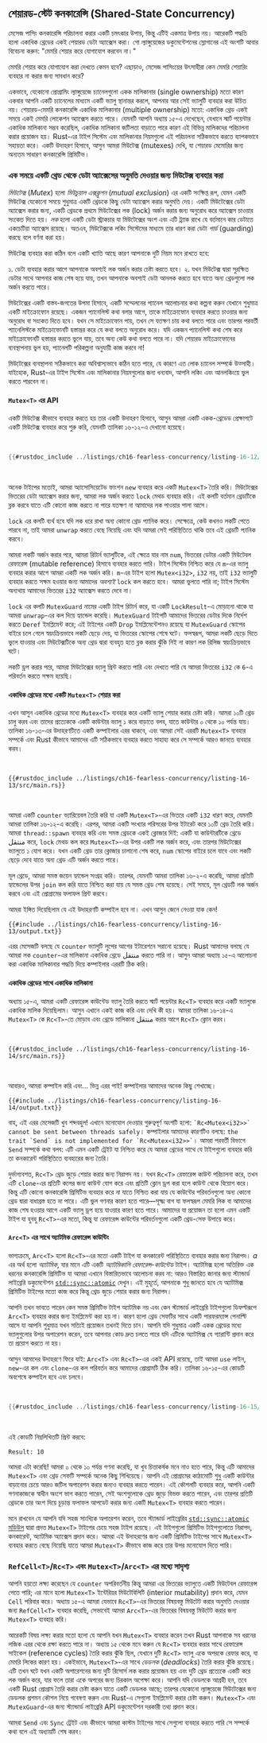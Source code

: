 ## শেয়ারড-স্টেট কনকারেন্সি (Shared-State Concurrency)

মেসেজ পাসিং কনকারেন্সি পরিচালনা করার একটি চমৎকার উপায়, কিন্তু এটিই একমাত্র উপায় নয়। আরেকটি পদ্ধতি হলো একাধিক থ্রেডের একই শেয়ারড ডেটা অ্যাক্সেস করা। গো ল্যাঙ্গুয়েজের ডকুমেন্টেশনের স্লোগানের এই অংশটি আবার বিবেচনা করুন: "মেমরি শেয়ার করে যোগাযোগ করবেন না।"

মেমরি শেয়ার করে যোগাযোগ করা দেখতে কেমন হবে? এছাড়াও, মেসেজ পাসিংয়ের উৎসাহীরা কেন মেমরি শেয়ারিং ব্যবহার না করার জন্য সাবধান করে?

একভাবে, যেকোনো প্রোগ্রামিং ল্যাঙ্গুয়েজে চ্যানেলগুলো একক মালিকানার (single ownership) মতো কারণ একবার আপনি একটি চ্যানেলের মাধ্যমে একটি ভ্যালু স্থানান্তর করলে, আপনার আর সেই ভ্যালুটি ব্যবহার করা উচিত নয়। শেয়ারড-মেমরি কনকারেন্সি একাধিক মালিকানার (multiple ownership) মতো: একাধিক থ্রেড একই সময়ে একই মেমরি লোকেশন অ্যাক্সেস করতে পারে। যেমনটি আপনি অধ্যায় ১৫-এ দেখেছেন, যেখানে স্মার্ট পয়েন্টার একাধিক মালিকানা সম্ভব করেছিল, একাধিক মালিকানা জটিলতা বাড়াতে পারে কারণ এই বিভিন্ন মালিকদের পরিচালনা করার প্রয়োজন হয়। Rust-এর টাইপ সিস্টেম এবং মালিকানার নিয়মগুলো এই পরিচালনা সঠিকভাবে করতে ব্যাপকভাবে সহায়তা করে। একটি উদাহরণ হিসাবে, আসুন আমরা মিউটেক্স (mutexes) দেখি, যা শেয়ারড মেমোরির জন্য অন্যতম সাধারণ কনকারেন্সি প্রিমিটিভ।

### এক সময়ে একটি থ্রেড থেকে ডেটা অ্যাক্সেসের অনুমতি দেওয়ার জন্য মিউটেক্স ব্যবহার করা

_মিউটেক্স_ (_Mutex_) হলো _মিউচুয়াল এক্সক্লুশন_ (_mutual exclusion_) এর একটি সংক্ষিপ্ত রূপ, যেমন একটি মিউটেক্স যেকোনো সময়ে শুধুমাত্র একটি থ্রেডকে কিছু ডেটা অ্যাক্সেস করার অনুমতি দেয়। একটি মিউটেক্সের ডেটা অ্যাক্সেস করার জন্য, একটি থ্রেডকে প্রথমে মিউটেক্সের লক (lock) অর্জন করার জন্য অনুরোধ করে অ্যাক্সেস চাওয়ার সংকেত দিতে হয়। _লক_ হলো একটি ডেটা স্ট্রাকচার যা মিউটেক্সের অংশ এবং এটি ট্র্যাক রাখে যে বর্তমানে কার ডেটাতে একচেটিয়া অ্যাক্সেস রয়েছে। অতএব, মিউটেক্সকে লকিং সিস্টেমের মাধ্যমে তার ধারণ করা ডেটা _গার্ড_ (guarding) করছে বলে বর্ণনা করা হয়।

মিউটেক্স ব্যবহার করা কঠিন বলে একটি খ্যাতি আছে কারণ আপনাকে দুটি নিয়ম মনে রাখতে হবে:

১. ডেটা ব্যবহার করার আগে আপনাকে অবশ্যই লক অর্জন করার চেষ্টা করতে হবে।
২. যখন মিউটেক্স দ্বারা সুরক্ষিত ডেটার সাথে আপনার কাজ শেষ হয়ে যায়, তখন আপনাকে অবশ্যই ডেটা আনলক করতে হবে যাতে অন্য থ্রেডগুলো লক অর্জন করতে পারে।

মিউটেক্সের একটি বাস্তব-জগতের উপমা হিসাবে, একটি সম্মেলনের প্যানেল আলোচনার কথা কল্পনা করুন যেখানে শুধুমাত্র একটি মাইক্রোফোন রয়েছে। একজন প্যানেলিস্ট কথা বলার আগে, তাকে মাইক্রোফোন ব্যবহার করতে চাওয়ার জন্য অনুরোধ বা সংকেত দিতে হবে। যখন সে মাইক্রোফোন পায়, তখন সে যতক্ষণ চায় কথা বলতে পারে এবং তারপর পরবর্তী প্যানেলিস্টকে মাইক্রোফোনটি হস্তান্তর করে যে কথা বলতে অনুরোধ করে। যদি একজন প্যানেলিস্ট কথা শেষ করে মাইক্রোফোনটি হস্তান্তর করতে ভুলে যায়, তবে অন্য কেউ কথা বলতে পারে না। যদি শেয়ারড মাইক্রোফোনের ব্যবস্থাপনায় ভুল হয়, প্যানেলটি পরিকল্পনা অনুযায়ী কাজ করবে না!

মিউটেক্সের ব্যবস্থাপনা সঠিকভাবে করা অবিশ্বাস্যভাবে কঠিন হতে পারে, যে কারণে এত লোক চ্যানেল সম্পর্কে উত্সাহী। যাইহোক, Rust-এর টাইপ সিস্টেম এবং মালিকানার নিয়মগুলোর জন্য ধন্যবাদ, আপনি লকিং এবং আনলকিংয়ে ভুল করতে পারবেন না।

#### `Mutex<T>` এর API

একটি মিউটেক্স কীভাবে ব্যবহার করতে হয় তার একটি উদাহরণ হিসাবে, আসুন আমরা একটি একক-থ্রেডেড প্রেক্ষাপটে একটি মিউটেক্স ব্যবহার করে শুরু করি, যেমনটি তালিকা ১৬-১২-এ দেখানো হয়েছে।

<Listing number="16-12" file-name="src/main.rs" caption="সরলতার জন্য একটি একক-থ্রেডেড প্রেক্ষাপটে `Mutex<T>` এর API অন্বেষণ করা">

```rust
{{#rustdoc_include ../listings/ch16-fearless-concurrency/listing-16-12/src/main.rs}}
```

</Listing>

অনেক টাইপের মতোই, আমরা অ্যাসোসিয়েটেড ফাংশন `new` ব্যবহার করে একটি `Mutex<T>` তৈরি করি। মিউটেক্সের ভিতরের ডেটা অ্যাক্সেস করার জন্য, আমরা লক অর্জন করতে `lock` মেথড ব্যবহার করি। এই কলটি বর্তমান থ্রেডটিকে ব্লক করবে যাতে এটি কোনো কাজ করতে না পারে যতক্ষণ না আমাদের লক পাওয়ার পালা আসে।

`lock` এর কলটি ব্যর্থ হবে যদি লক ধরে রাখা অন্য কোনো থ্রেড প্যানিক করে। সেক্ষেত্রে, কেউ কখনও লকটি পেতে পারবে না, তাই আমরা `unwrap` করতে বেছে নিয়েছি এবং যদি আমরা সেই পরিস্থিতিতে থাকি তবে এই থ্রেডটি প্যানিক করবে।

আমরা লকটি অর্জন করার পরে, আমরা রিটার্ন ভ্যালুটিকে, এই ক্ষেত্রে যার নাম `num`, ভিতরের ডেটার একটি মিউটেবল রেফারেন্স (mutable reference) হিসাবে ব্যবহার করতে পারি। টাইপ সিস্টেম নিশ্চিত করে যে `m`-এর ভ্যালু ব্যবহার করার আগে আমরা একটি লক অর্জন করি। `m`-এর টাইপ হলো `Mutex<i32>`, `i32` নয়, তাই `i32` ভ্যালুটি ব্যবহার করতে সক্ষম হওয়ার জন্য আমাদের _অবশ্যই_ `lock` কল করতে হবে। আমরা ভুলতে পারি না; টাইপ সিস্টেম অন্যথায় আমাদের ভিতরের `i32` অ্যাক্সেস করতে দেবে না।

`lock` এর কলটি `MutexGuard` নামের একটি টাইপ রিটার্ন করে, যা একটি `LockResult`-এ মোড়ানো থাকে যা আমরা `unwrap`-এর কল দিয়ে হ্যান্ডেল করেছি। `MutexGuard` টাইপটি আমাদের ভিতরের ডেটার দিকে নির্দেশ করতে `Deref` ইমপ্লিমেন্ট করে; এই টাইপের একটি `Drop` ইমপ্লিমেন্টেশনও রয়েছে যা `MutexGuard` স্কোপের বাইরে চলে গেলে স্বয়ংক্রিয়ভাবে লকটি ছেড়ে দেয়, যা ভিতরের স্কোপের শেষে ঘটে। ফলস্বরূপ, আমরা লকটি ছেড়ে দিতে ভুলে যাওয়ার এবং মিউটেক্সটিকে অন্য থ্রেড দ্বারা ব্যবহৃত হতে ব্লক করার ঝুঁকি নিই না কারণ লক রিলিজ স্বয়ংক্রিয়ভাবে ঘটে।

লকটি ড্রপ করার পরে, আমরা মিউটেক্সের ভ্যালু প্রিন্ট করতে পারি এবং দেখতে পারি যে আমরা ভিতরের `i32` কে `6`-এ পরিবর্তন করতে সক্ষম হয়েছি।

#### একাধিক থ্রেডের মধ্যে একটি `Mutex<T>` শেয়ার করা

এখন আসুন একাধিক থ্রেডের মধ্যে `Mutex<T>` ব্যবহার করে একটি ভ্যালু শেয়ার করার চেষ্টা করি। আমরা ১০টি থ্রেড চালু করব এবং তাদের প্রত্যেককে একটি কাউন্টার ভ্যালু ১ করে বাড়াতে বলব, যাতে কাউন্টার ০ থেকে ১০ পর্যন্ত যায়। তালিকা ১৬-১৩-এর উদাহরণটিতে একটি কম্পাইলার এরর থাকবে, এবং আমরা সেই এররটি `Mutex<T>` ব্যবহার সম্পর্কে এবং Rust কীভাবে আমাদের এটি সঠিকভাবে ব্যবহার করতে সাহায্য করে সে সম্পর্কে আরও জানতে ব্যবহার করব।

<Listing number="16-13" file-name="src/main.rs" caption="দশটি থ্রেড, প্রত্যেকটি একটি `Mutex<T>` দ্বারা সুরক্ষিত একটি কাউন্টার বাড়াচ্ছে">

```rust,ignore,does_not_compile
{{#rustdoc_include ../listings/ch16-fearless-concurrency/listing-16-13/src/main.rs}}
```

</Listing>

আমরা একটি `counter` ভ্যারিয়েবল তৈরি করি যা একটি `Mutex<T>`-এর ভিতরে একটি `i32` ধারণ করে, যেমনটি আমরা তালিকা ১৬-১২-এ করেছি। এরপর, আমরা একটি সংখ্যার পরিসরের উপর ইটারেট করে ১০টি থ্রেড তৈরি করি। আমরা `thread::spawn` ব্যবহার করি এবং সমস্ত থ্রেডকে একই ক্লোজার দিই: একটি যা কাউন্টারটিকে থ্রেডে منتقل করে, `lock` মেথড কল করে `Mutex<T>`-এর উপর একটি লক অর্জন করে, এবং তারপর মিউটেক্সের ভ্যালুতে ১ যোগ করে। যখন একটি থ্রেড তার ক্লোজার চালানো শেষ করে, `num` স্কোপের বাইরে চলে যাবে এবং লকটি ছেড়ে দেবে যাতে অন্য থ্রেড এটি অর্জন করতে পারে।

মূল থ্রেডে, আমরা সমস্ত জয়েন হ্যান্ডেল সংগ্রহ করি। তারপর, যেমনটি আমরা তালিকা ১৬-২-এ করেছি, আমরা প্রতিটি হ্যান্ডেলের উপর `join` কল করি যাতে নিশ্চিত করা যায় যে সমস্ত থ্রেড শেষ হয়েছে। সেই সময়ে, মূল থ্রেডটি লক অর্জন করবে এবং এই প্রোগ্রামের ফলাফল প্রিন্ট করবে।

আমরা ইঙ্গিত দিয়েছিলাম যে এই উদাহরণটি কম্পাইল হবে না। এখন আসুন জেনে নেওয়া যাক কেন!

```console
{{#include ../listings/ch16-fearless-concurrency/listing-16-13/output.txt}}
```

এরর মেসেজটি বলছে যে `counter` ভ্যালুটি লুপের আগের ইটারেশনে সরানো হয়েছে। Rust আমাদের বলছে যে আমরা লক `counter`-এর মালিকানা একাধিক থ্রেডে منتقل করতে পারি না। আসুন আমরা অধ্যায় ১৫-এ আলোচনা করা একাধিক মালিকানার পদ্ধতি দিয়ে কম্পাইলার এররটি ঠিক করি।

#### একাধিক থ্রেডের সাথে একাধিক মালিকানা

অধ্যায় ১৫-এ, আমরা একটি রেফারেন্স কাউন্টেড ভ্যালু তৈরি করতে স্মার্ট পয়েন্টার `Rc<T>` ব্যবহার করে একটি ভ্যালুকে একাধিক মালিক দিয়েছিলাম। আসুন এখানে একই কাজ করি এবং দেখি কী হয়। আমরা তালিকা ১৬-১৪-এ `Mutex<T>` কে `Rc<T>`-তে মোড়াব এবং থ্রেডে মালিকানা منتقل করার আগে `Rc<T>` ক্লোন করব।

<Listing number="16-14" file-name="src/main.rs" caption="একাধিক থ্রেডকে `Mutex<T>`-এর মালিকানা দেওয়ার জন্য `Rc<T>` ব্যবহার করার চেষ্টা করা">

```rust,ignore,does_not_compile
{{#rustdoc_include ../listings/ch16-fearless-concurrency/listing-16-14/src/main.rs}}
```

</Listing>

আবারও, আমরা কম্পাইল করি এবং... ভিন্ন এরর পাই! কম্পাইলার আমাদের অনেক কিছু শেখাচ্ছে।

```console
{{#include ../listings/ch16-fearless-concurrency/listing-16-14/output.txt}}
```

বাহ, এই এরর মেসেজটি খুব শব্দবহুল! এখানে মনোযোগ দেওয়ার গুরুত্বপূর্ণ অংশটি হলো: `` `Rc<Mutex<i32>>` cannot be sent between threads safely ``। কম্পাইলার আমাদের কারণটিও বলছে: `` the trait `Send` is not implemented for `Rc<Mutex<i32>>` ``। আমরা পরবর্তী বিভাগে `Send` সম্পর্কে কথা বলব: এটি এমন একটি ট্রেইট যা নিশ্চিত করে যে আমরা থ্রেডের সাথে যে টাইপগুলো ব্যবহার করি তা কনকারেন্ট পরিস্থিতিতে ব্যবহারের জন্য তৈরি।

দুর্ভাগ্যবশত, `Rc<T>` থ্রেড জুড়ে শেয়ার করার জন্য নিরাপদ নয়। যখন `Rc<T>` রেফারেন্স কাউন্ট পরিচালনা করে, তখন এটি `clone`-এর প্রতিটি কলের জন্য কাউন্ট যোগ করে এবং প্রতিটি ক্লোন ড্রপ করা হলে কাউন্ট থেকে বিয়োগ করে। কিন্তু এটি কোনো কনকারেন্সি প্রিমিটিভ ব্যবহার করে না যাতে নিশ্চিত করা যায় যে কাউন্টের পরিবর্তনগুলো অন্য কোনো থ্রেড দ্বারা বাধাগ্রস্ত হতে না পারে। এটি ভুল গণনার কারণ হতে পারে—সূক্ষ্ম বাগ যা ফলস্বরূপ মেমরি লিক বা আমাদের কাজ শেষ হওয়ার আগে একটি ভ্যালু ড্রপ হয়ে যাওয়ার কারণ হতে পারে। আমাদের যা প্রয়োজন তা হলো এমন একটি টাইপ যা হুবহু `Rc<T>`-এর মতো, কিন্তু যা রেফারেন্স কাউন্টের পরিবর্তনগুলো একটি থ্রেড-সেফ উপায়ে করে।

#### `Arc<T>` এর সাথে অ্যাটমিক রেফারেন্স কাউন্টিং

ভাগ্যক্রমে, `Arc<T>` হলো `Rc<T>`-এর মতো একটি টাইপ যা কনকারেন্ট পরিস্থিতিতে ব্যবহার করার জন্য নিরাপদ। _a_ এর অর্থ হলো _অ্যাটমিক_, যার মানে এটি একটি _অ্যাটমিকালি রেফারেন্স-কাউন্টেড_ টাইপ। অ্যাটমিক্স হলো অতিরিক্ত এক ধরনের কনকারেন্সি প্রিমিটিভ যা আমরা এখানে বিস্তারিতভাবে আলোচনা করব না: আরও বিস্তারিত জানার জন্য স্ট্যান্ডার্ড লাইব্রেরি ডকুমেন্টেশন [`std::sync::atomic`][atomic]<!-- ignore --> দেখুন। এই মুহূর্তে, আপনাকে শুধু জানতে হবে যে অ্যাটমিক্স প্রিমিটিভ টাইপের মতো কাজ করে কিন্তু থ্রেড জুড়ে শেয়ার করার জন্য নিরাপদ।

আপনি তখন ভাবতে পারেন কেন সমস্ত প্রিমিটিভ টাইপ অ্যাটমিক নয় এবং কেন স্ট্যান্ডার্ড লাইব্রেরি টাইপগুলো ডিফল্টরূপে `Arc<T>` ব্যবহার করার জন্য ইমপ্লিমেন্ট করা হয় না। কারণ হলো থ্রেড সেফটির সাথে একটি পারফরম্যান্স পেনাল্টি আসে যা আপনি শুধুমাত্র যখন সত্যিই প্রয়োজন তখনই দিতে চান। আপনি যদি শুধুমাত্র একটি একক থ্রেডের মধ্যে ভ্যালুগুলোর উপর অপারেশন করেন, তবে আপনার কোড দ্রুত চলতে পারে যদি এটিকে অ্যাটমিক্স যে গ্যারান্টি প্রদান করে তা প্রয়োগ করতে না হয়।

আসুন আমাদের উদাহরণে ফিরে যাই: `Arc<T>` এবং `Rc<T>`-এর একই API রয়েছে, তাই আমরা `use` লাইন, `new`-এর কল এবং `clone`-এর কল পরিবর্তন করে আমাদের প্রোগ্রামটি ঠিক করি। তালিকা ১৬-১৫-এর কোডটি অবশেষে কম্পাইল হবে এবং চলবে।

<Listing number="16-15" file-name="src/main.rs" caption="একাধিক থ্রেডে মালিকানা শেয়ার করতে সক্ষম হওয়ার জন্য `Mutex<T>` কে মোড়ানোর জন্য একটি `Arc<T>` ব্যবহার করা">

```rust
{{#rustdoc_include ../listings/ch16-fearless-concurrency/listing-16-15/src/main.rs}}
```

</Listing>

এই কোডটি নিম্নলিখিতটি প্রিন্ট করবে:

<!-- Not extracting output because changes to this output aren't significant;
the changes are likely to be due to the threads running differently rather than
changes in the compiler -->

```text
Result: 10
```

আমরা এটা করেছি! আমরা ০ থেকে ১০ পর্যন্ত গণনা করেছি, যা খুব চিত্তাকর্ষক মনে নাও হতে পারে, কিন্তু এটি আমাদের `Mutex<T>` এবং থ্রেড সেফটি সম্পর্কে অনেক কিছু শিখিয়েছে। আপনি এই প্রোগ্রামের কাঠামোটি শুধু একটি কাউন্টার বাড়ানোর চেয়ে আরও জটিল অপারেশন করার জন্যও ব্যবহার করতে পারেন। এই কৌশলটি ব্যবহার করে, আপনি একটি গণনাকাজকে স্বাধীন অংশে ভাগ করতে পারেন, সেই অংশগুলোকে থ্রেড জুড়ে বিভক্ত করতে পারেন, এবং তারপর প্রতিটি থ্রেডকে তার অংশ দিয়ে চূড়ান্ত ফলাফল আপডেট করার জন্য একটি `Mutex<T>` ব্যবহার করতে পারেন।

মনে রাখবেন যে আপনি যদি সহজ সাংখ্যিক অপারেশন করেন, তবে স্ট্যান্ডার্ড লাইব্রেরির [`std::sync::atomic` মডিউল][atomic]<!-- ignore --> দ্বারা প্রদত্ত `Mutex<T>` টাইপের চেয়ে সহজ টাইপ রয়েছে। এই টাইপগুলো প্রিমিটিভ টাইপগুলোতে নিরাপদ, কনকারেন্ট, অ্যাটমিক অ্যাক্সেস প্রদান করে। আমরা এই উদাহরণের জন্য একটি প্রিমিটিভ টাইপের সাথে `Mutex<T>` ব্যবহার করতে বেছে নিয়েছি যাতে আমরা `Mutex<T>` কীভাবে কাজ করে তার উপর মনোযোগ দিতে পারি।

### `RefCell<T>`/`Rc<T>` এবং `Mutex<T>`/`Arc<T>` এর মধ্যে সাদৃশ্য

আপনি হয়তো লক্ষ্য করেছেন যে `counter` অপরিবর্তনীয় কিন্তু আমরা এর ভিতরের ভ্যালুতে একটি মিউটেবল রেফারেন্স পেতে পারি; এর মানে হলো `Mutex<T>` ইন্টেরিয়র মিউটেবিলিটি (interior mutability) প্রদান করে, যেমন `Cell` পরিবার করে। অধ্যায় ১৫-এ আমরা যেভাবে `Rc<T>`-এর ভিতরের বিষয়বস্তু মিউটেট করার অনুমতি দেওয়ার জন্য `RefCell<T>` ব্যবহার করেছি, সেভাবেই আমরা `Arc<T>`-এর ভিতরের বিষয়বস্তু মিউটেট করার জন্য `Mutex<T>` ব্যবহার করি।

আরেকটি বিষয় লক্ষ্য করার মতো হলো যে আপনি যখন `Mutex<T>` ব্যবহার করেন তখন Rust আপনাকে সব ধরনের লজিক এরর থেকে রক্ষা করতে পারে না। অধ্যায় ১৫ থেকে মনে করুন যে `Rc<T>` ব্যবহার করার সাথে রেফারেন্স সাইকেল (reference cycles) তৈরি করার ঝুঁকি ছিল, যেখানে দুটি `Rc<T>` ভ্যালু একে অপরকে রেফার করে, যা মেমরি লিকের কারণ হয়। একইভাবে, `Mutex<T>`-এর সাথে _ডেডলক_ (_deadlocks_) তৈরি করার ঝুঁকি রয়েছে। এটি তখন ঘটে যখন একটি অপারেশনের জন্য দুটি রিসোর্স লক করার প্রয়োজন হয় এবং দুটি থ্রেড প্রত্যেকে একটি করে লক অর্জন করে, যার ফলে তারা একে অপরের জন্য চিরকাল অপেক্ষা করে। আপনি যদি ডেডলকে আগ্রহী হন, তবে একটি Rust প্রোগ্রাম তৈরি করার চেষ্টা করুন যাতে একটি ডেডলক আছে; তারপর যেকোনো ল্যাঙ্গুয়েজে মিউটেক্সের জন্য ডেডলক প্রশমন কৌশল নিয়ে গবেষণা করুন এবং Rust-এ সেগুলো ইমপ্লিমেন্ট করার চেষ্টা করুন। `Mutex<T>` এবং `MutexGuard`-এর জন্য স্ট্যান্ডার্ড লাইব্রেরি API ডকুমেন্টেশন দরকারী তথ্য প্রদান করে।

আমরা `Send` এবং `Sync` ট্রেইট এবং কীভাবে আমরা কাস্টম টাইপের সাথে সেগুলো ব্যবহার করতে পারি সে সম্পর্কে কথা বলে এই অধ্যায়টি শেষ করব।

[atomic]: ../std/sync/atomic/index.html